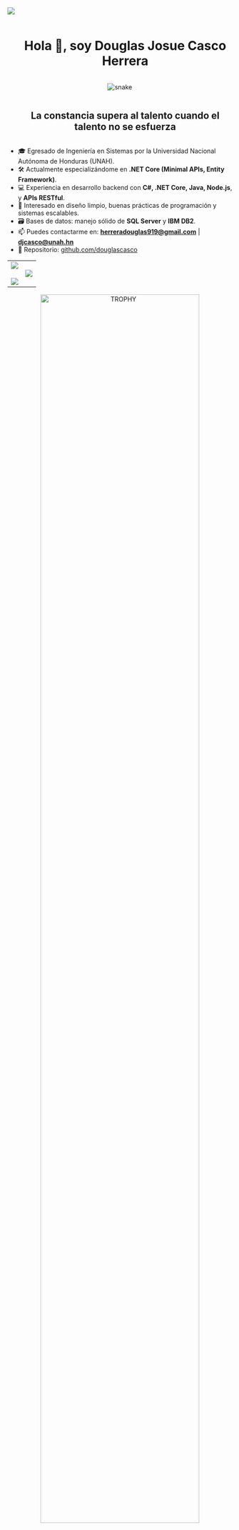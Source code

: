 <!--horizontal divider(gradiant)-->
<img src="https://user-images.githubusercontent.com/73097560/115834477-dbab4500-a447-11eb-908a-139a6edaec5c.gif">

<!--h1 without bottom border-->
<div id="user-content-toc">
  <ul align="center">
    <summary><h1 style="display: inline-block">Hola 👋, soy Douglas Josue Casco Herrera</h1></summary>
  </ul>
</div>

<!-- snake -->
<div align="center">
  <img  src="https://media.giphy.com/media/Ah3zHH7hvsSB2/giphy.gif" alt="snake" />
</div>

<!--h2 without bottom border-->
<div id="user-content-toc">
  <ul align="center">
    <summary><h2 style="display: inline-block">La constancia supera al talento cuando el talento no se esfuerza</h2></summary>
  </ul>
</div>

<!--Intro start-->
- 🎓 Egresado de Ingeniería en Sistemas por la Universidad Nacional Autónoma de Honduras (UNAH).
- 🛠 Actualmente especializándome en **.NET Core (Minimal APIs, Entity Framework)**.
- 💻 Experiencia en desarrollo backend con **C#, .NET Core, Java, Node.js**, y **APIs RESTful**.
- 🧠 Interesado en diseño limpio, buenas prácticas de programación y sistemas escalables.
- 🗃️ Bases de datos: manejo sólido de **SQL Server** y **IBM DB2**.
- 📫 Puedes contactarme en: **herreradouglas919@gmail.com** | **djcasco@unah.hn**
- 🔗 Repositorio: [github.com/douglascasco](https://github.com/douglascasco)
<!--Intro end-->

<!--- stats & Trophy (start) -->
<p align="center">
  <!--- stats (start) -->
  <table align="center">
    <tr border="none">
      <td width="50%" align="center">
        <img src="https://github-readme-stats.vercel.app/api?username=douglascasco&theme=dark&show_icons=true&count_private=true" />
        <br><br>
        <img src="https://github-readme-streak-stats.herokuapp.com/?user=douglascasco&theme=dark&hide_border=false" />
      </td>
      <td width="50%" align="center">
        <img src="https://github-readme-stats.anuraghazra1.vercel.app/api/top-langs/?username=douglascasco&theme=dark&hide_border=false&no-bg=true&no-frame=true&langs_count=10" />
      </td>
    </tr>
  </table>
</p>

<!--- trophy (start) -->
<div align="center">
  <a href="https://github.com/ryo-ma/github-profile-trophy" title="Go to Source">
    <img align="center" width=84% src="https://github-profile-trophy.vercel.app/?username=douglascasco&theme=radical&row=1&column=7&margin-h=15&margin-w=5&no-bg=true" alt="TROPHY" />
  </a>
</div>

<!--h1 without bottom border-->
<div id="user-content-toc">
  <ul align="center">
    <summary><h2 style="display: inline-block">Tecnologías que manejo 👨‍💻</h2></summary>
  </ul>
</div>

<!--tech stack icons-->
<p align="center">
  <a href="https://skillicons.dev">
    <img src="https://skillicons.dev/icons?i=cs,dotnet,java,nodejs,js,ts,py,html,css,react,sql,git,vscode" />
  </a>
</p>

<!-- Connect with me -->
<div id="user-content-toc">
  <ul align="center">
    <summary><h2 style="display: inline-block">Conecta conmigo 🤝</h2></summary>
  </ul>
</div>

<!--icons and links-->
<p align="center">
  <a href="https://www.linkedin.com/in/douglascasco/" target="_blank"><img src="https://user-images.githubusercontent.com/88904952/234979284-68c11d7f-1acc-4f0c-ac78-044e1037d7b0.png" height="50" width="50" /></a>
  <a href="https://github.com/douglascasco" target="_blank"><img src="https://cdn-icons-png.flaticon.com/512/25/25231.png" height="50" width="50" /></a>
  <a href="mailto:herreradouglas919@gmail.com"><img src="https://cdn-icons-png.flaticon.com/512/732/732200.png" height="50" width="50" /></a>
</p>

<!--profile visit count-->
<div align="center">
  <a href="https://visitcount.itsvg.in">
    <img src="https://visitcount.itsvg.in/api?id=douglascasco&icon=3&color=6" />
  </a>
</div>

<!--horizontal divider(gradiant)-->
<img src="https://user-images.githubusercontent.com/73097560/115834477-dbab4500-a447-11eb-908a-139a6edaec5c.gif">

<!--Credit-->
<p align="center"><i>Última edición: junio 2025 | Adaptado por Josue Casco</i></p>

